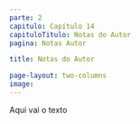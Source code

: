 ```yaml
---
parte: 2
capitulo: Capítulo 14
capituloTitulo: Notas do Autor
pagina: Notas Autor

title: Notas do Autor

page-layout: two-columns
image:
---
```


Aqui vai o texto
